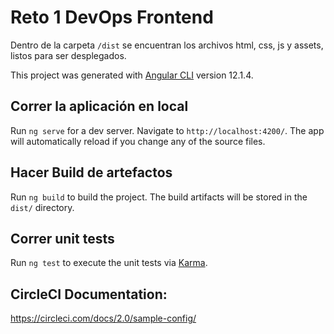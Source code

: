 # Reto 1 DevOps Frontend
Dentro de la carpeta `/dist` se encuentran los archivos html, css, js y assets, listos para ser desplegados. 

This project was generated with [Angular CLI](https://github.com/angular/angular-cli) version 12.1.4.

## Correr la aplicación en local
Run `ng serve` for a dev server. Navigate to `http://localhost:4200/`. The app will automatically reload if you change any of the source files.

## Hacer Build de artefactos
Run `ng build` to build the project. The build artifacts will be stored in the `dist/` directory.

## Correr unit tests
Run `ng test` to execute the unit tests via [Karma](https://karma-runner.github.io).

## CircleCI Documentation:
https://circleci.com/docs/2.0/sample-config/
